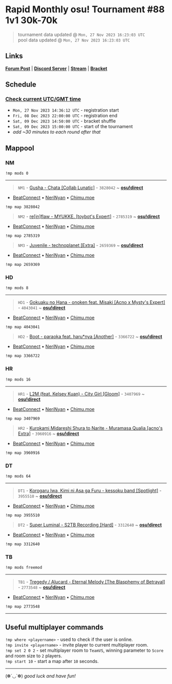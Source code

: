 # Rapid Monthly osu! Tournament #88 1v1 30k-70k

> tournament data updated @ `Mon, 27 Nov 2023 16:23:03 UTC`  
> pool data updated @ `Mon, 27 Nov 2023 16:23:03 UTC`

## Links

[**Forum Post**](https://osu.ppy.sh/community/forums/topics/1850454) | [**Discord Server**](https://discord.gg/9sKe7nF) | [**Stream**](https://www.twitch.tv/rapid_tournaments) | [**Bracket**](https://challonge.com/rmosutourney88)

## Schedule

### [**Check current UTC/GMT time**](https://www.utctime.net)

- `Mon, 27 Nov 2023 14:36:12 UTC` - registration start
- `Fri, 08 Dec 2023 22:00:00 UTC` - registration end
- `Sat, 09 Dec 2023 14:50:00 UTC` - bracket shuffle
- `Sat, 09 Dec 2023 15:00:00 UTC` - start of the tournament
- _add ~30 minutes to each round after that_


## Mappool


### NM

```
!mp mods 0
```

---


> `NM1` - [Gusha - Chata [Collab Lunatic]](https://osu.ppy.sh/beatmapset/1861782) - `3828042` ~ [**osu!direct**](osu://b/3828042)

- [BeatConnect](https://beatconnect.io/b/1861782) • [NeriNyan](https://api.nerinyan.moe/d/1861782) • [Chimu.moe](https://api.chimu.moe/v1/download/1861782)

```
!mp map 3828042
```


> `NM2` - [re[in]flaw - MYUKKE. [toybot&#39;s Expert]](https://osu.ppy.sh/beatmapset/1344871) - `2785319` ~ [**osu!direct**](osu://b/2785319)

- [BeatConnect](https://beatconnect.io/b/1344871) • [NeriNyan](https://api.nerinyan.moe/d/1344871) • [Chimu.moe](https://api.chimu.moe/v1/download/1344871)

```
!mp map 2785319
```


> `NM3` - [Juvenile - technoplanet [Extra]](https://osu.ppy.sh/beatmapset/1280204) - `2659369` ~ [**osu!direct**](osu://b/2659369)

- [BeatConnect](https://beatconnect.io/b/1280204) • [NeriNyan](https://api.nerinyan.moe/d/1280204) • [Chimu.moe](https://api.chimu.moe/v1/download/1280204)

```
!mp map 2659369
```


### HD

```
!mp mods 8
```

---


> `HD1` - [Gokuaku no Hana - onoken feat. Misaki [Acno x Mysty&#39;s Expert]](https://osu.ppy.sh/beatmapset/1941899) - `4043041` ~ [**osu!direct**](osu://b/4043041)

- [BeatConnect](https://beatconnect.io/b/1941899) • [NeriNyan](https://api.nerinyan.moe/d/1941899) • [Chimu.moe](https://api.chimu.moe/v1/download/1941899)

```
!mp map 4043041
```


> `HD2` - [Boot - paraoka feat. haru*nya [Another]](https://osu.ppy.sh/beatmapset/1649456) - `3366722` ~ [**osu!direct**](osu://b/3366722)

- [BeatConnect](https://beatconnect.io/b/1649456) • [NeriNyan](https://api.nerinyan.moe/d/1649456) • [Chimu.moe](https://api.chimu.moe/v1/download/1649456)

```
!mp map 3366722
```


### HR

```
!mp mods 16
```

---


> `HR1` - [L2M (feat. Kelsey Kuan) - City Girl [Gloom]](https://osu.ppy.sh/beatmapset/1668789) - `3407969` ~ [**osu!direct**](osu://b/3407969)

- [BeatConnect](https://beatconnect.io/b/1668789) • [NeriNyan](https://api.nerinyan.moe/d/1668789) • [Chimu.moe](https://api.chimu.moe/v1/download/1668789)

```
!mp map 3407969
```


> `HR2` - [Kurokami Midareshi Shura to Narite - Muramasa Qualia [acno&#39;s Extra]](https://osu.ppy.sh/beatmapset/1906993) - `3960916` ~ [**osu!direct**](osu://b/3960916)

- [BeatConnect](https://beatconnect.io/b/1906993) • [NeriNyan](https://api.nerinyan.moe/d/1906993) • [Chimu.moe](https://api.chimu.moe/v1/download/1906993)

```
!mp map 3960916
```


### DT

```
!mp mods 64
```

---


> `DT1` - [Korogaru Iwa, Kimi ni Asa ga Furu - kessoku band [Spotlight]](https://osu.ppy.sh/beatmapset/1916915) - `3955510` ~ [**osu!direct**](osu://b/3955510)

- [BeatConnect](https://beatconnect.io/b/1916915) • [NeriNyan](https://api.nerinyan.moe/d/1916915) • [Chimu.moe](https://api.chimu.moe/v1/download/1916915)

```
!mp map 3955510
```


> `DT2` - [Super Luminal - S2TB Recording [Hard]](https://osu.ppy.sh/beatmapset/1620087) - `3312640` ~ [**osu!direct**](osu://b/3312640)

- [BeatConnect](https://beatconnect.io/b/1620087) • [NeriNyan](https://api.nerinyan.moe/d/1620087) • [Chimu.moe](https://api.chimu.moe/v1/download/1620087)

```
!mp map 3312640
```


### TB

```
!mp mods freemod
```

---


> `TB1` - [Tregedy / Alucard - Eternal Melody [The Blasphemy of Betrayal]](https://osu.ppy.sh/beatmapset/1333252) - `2773548` ~ [**osu!direct**](osu://b/2773548)

- [BeatConnect](https://beatconnect.io/b/1333252) • [NeriNyan](https://api.nerinyan.moe/d/1333252) • [Chimu.moe](https://api.chimu.moe/v1/download/1333252)

```
!mp map 2773548
```


---


## Useful multiplayer commands

`!mp where <playername>` - used to check if the user is online.  
`!mp invite <playername>` - invite player to current multiplayer room.  
`!mp set 2 0 2` - set multiplayer room to `TeamVS`, winning parameter to `Score` and room size to `2` players.  
`!mp start 10` - start a map after `10` seconds.

---

(❁´◡`❁) _good luck and have fun!_
